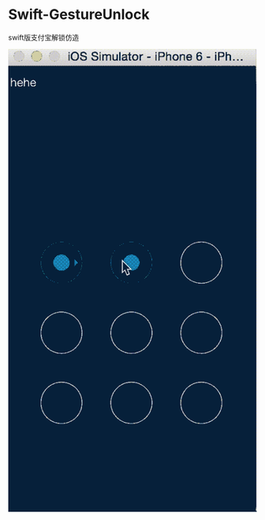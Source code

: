 # Swift-GestureUnlock
swift版支付宝解锁仿造

![gif](https://github.com/csjlengxiang/Swift-GestureUnlock/blob/master/out.gif)
